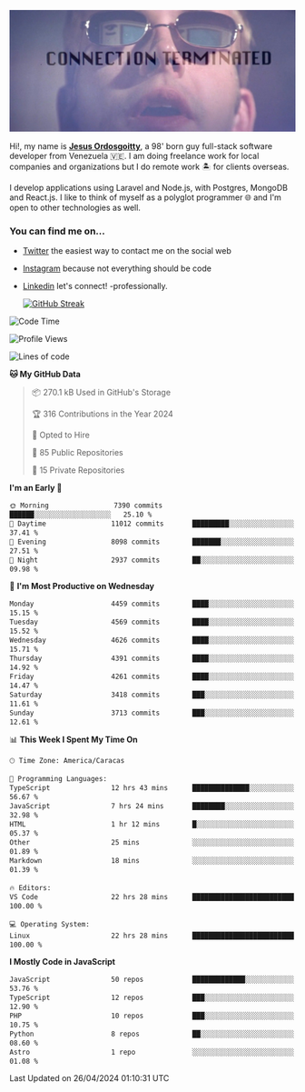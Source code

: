 ![hackers movie reference](./disconnected.jpg)

Hi!, my name is [**Jesus Ordosgoitty**](https://jodaz.dev), a 98' born guy full-stack software developer from Venezuela 🇻🇪. I am doing freelance work for local companies and organizations but I do remote work 🏝️ for clients overseas. 

I develop applications using Laravel and Node.js, with Postgres, MongoDB and React.js. I like to think of myself as a polyglot programmer 🌐 and I'm open to other technologies as well.

### You can find me on...

- [Twitter](https://twitter.com/jodaz_) the easiest way to contact me on the social web
- [Instagram](https://instagram.com/jodaz_) because not everything should be code
- [Linkedin](https://linkedin.com/in/jodaz) let's connect! -professionally.


    [![GitHub Streak](https://streak-stats.demolab.com?user=jodaz&theme=tokyonight)](https://git.io/streak-stats)

<!--START_SECTION:waka-->
![Code Time](http://img.shields.io/badge/Code%20Time-4%2C747%20hrs%202%20mins-blue)

![Profile Views](http://img.shields.io/badge/Profile%20Views-0-blue)

![Lines of code](https://img.shields.io/badge/From%20Hello%20World%20I%27ve%20Written-83.3%20million%20lines%20of%20code-blue)

**🐱 My GitHub Data** 

> 📦 270.1 kB Used in GitHub's Storage 
 > 
> 🏆 316 Contributions in the Year 2024
 > 
> 💼 Opted to Hire
 > 
> 📜 85 Public Repositories 
 > 
> 🔑 15 Private Repositories 
 > 
**I'm an Early 🐤** 

```text
🌞 Morning                7390 commits        ██████░░░░░░░░░░░░░░░░░░░   25.10 % 
🌆 Daytime                11012 commits       █████████░░░░░░░░░░░░░░░░   37.41 % 
🌃 Evening                8098 commits        ███████░░░░░░░░░░░░░░░░░░   27.51 % 
🌙 Night                  2937 commits        ██░░░░░░░░░░░░░░░░░░░░░░░   09.98 % 
```
📅 **I'm Most Productive on Wednesday** 

```text
Monday                   4459 commits        ████░░░░░░░░░░░░░░░░░░░░░   15.15 % 
Tuesday                  4569 commits        ████░░░░░░░░░░░░░░░░░░░░░   15.52 % 
Wednesday                4626 commits        ████░░░░░░░░░░░░░░░░░░░░░   15.71 % 
Thursday                 4391 commits        ████░░░░░░░░░░░░░░░░░░░░░   14.92 % 
Friday                   4261 commits        ████░░░░░░░░░░░░░░░░░░░░░   14.47 % 
Saturday                 3418 commits        ███░░░░░░░░░░░░░░░░░░░░░░   11.61 % 
Sunday                   3713 commits        ███░░░░░░░░░░░░░░░░░░░░░░   12.61 % 
```


📊 **This Week I Spent My Time On** 

```text
🕑︎ Time Zone: America/Caracas

💬 Programming Languages: 
TypeScript               12 hrs 43 mins      ██████████████░░░░░░░░░░░   56.67 % 
JavaScript               7 hrs 24 mins       ████████░░░░░░░░░░░░░░░░░   32.98 % 
HTML                     1 hr 12 mins        █░░░░░░░░░░░░░░░░░░░░░░░░   05.37 % 
Other                    25 mins             ░░░░░░░░░░░░░░░░░░░░░░░░░   01.89 % 
Markdown                 18 mins             ░░░░░░░░░░░░░░░░░░░░░░░░░   01.39 % 

🔥 Editors: 
VS Code                  22 hrs 28 mins      █████████████████████████   100.00 % 

💻 Operating System: 
Linux                    22 hrs 28 mins      █████████████████████████   100.00 % 
```

**I Mostly Code in JavaScript** 

```text
JavaScript               50 repos            █████████████░░░░░░░░░░░░   53.76 % 
TypeScript               12 repos            ███░░░░░░░░░░░░░░░░░░░░░░   12.90 % 
PHP                      10 repos            ███░░░░░░░░░░░░░░░░░░░░░░   10.75 % 
Python                   8 repos             ██░░░░░░░░░░░░░░░░░░░░░░░   08.60 % 
Astro                    1 repo              ░░░░░░░░░░░░░░░░░░░░░░░░░   01.08 % 
```




 Last Updated on 26/04/2024 01:10:31 UTC
<!--END_SECTION:waka-->
